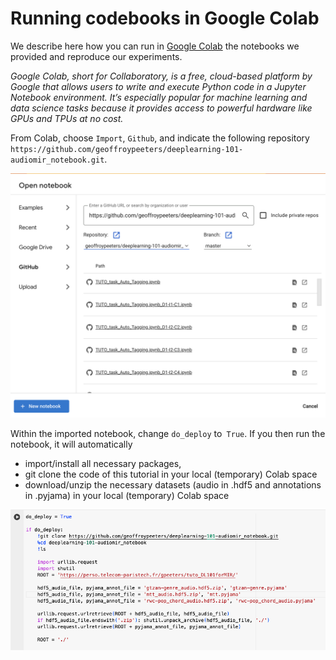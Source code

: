 # Running codebooks in Google Colab

We describe here how you can run in [Google Colab](https://colab.research.google.com/) the notebooks we provided and reproduce our experiments.

*Google Colab, short for Collaboratory, is a free, cloud-based platform by Google that allows users to write and execute Python code in a Jupyter Notebook environment. It’s especially popular for machine learning and data science tasks because it provides access to powerful hardware like GPUs and TPUs at no cost.*

From Colab, choose `Import`, `Github`, and indicate the following repository `https://github.com/geoffroypeeters/deeplearning-101-audiomir_notebook.git`.

![colab1](/images/colab_1.png)

Within the imported notebook, change `do_deploy` to` True`.
If you then run the notebook, it will automatically
- import/install all necessary packages,
- git clone the code of this tutorial in your local (temporary) Colab space
- download/unzip the necessary datasets (audio in .hdf5 and annotations in .pyjama) in your local (temporary) Colab space

![colab2](/images/colab_2.png)
